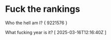 # Fuck the rankings

Who the hell am I?
{ 9221576 }

What fucking year is it?
[ 2025-03-16T12:16:40Z ]
